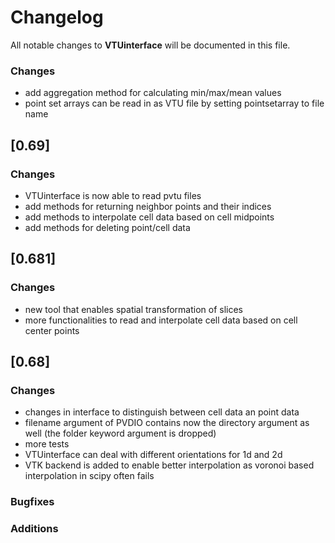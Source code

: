 # Changelog

All notable changes to **VTUinterface** will be documented in this file.

### Changes
* add aggregation method for calculating min/max/mean values
* point set arrays can be read in as VTU file by setting pointsetarray to file name

## [0.69]

### Changes
* VTUinterface is now able to read pvtu files
* add methods for returning neighbor points and their indices
* add methods to interpolate cell data based on cell midpoints
* add methods for deleting point/cell data

## [0.681]

### Changes
* new tool that enables spatial transformation of slices
* more functionalities to read and interpolate cell data based on cell center points

## [0.68]

### Changes
* changes in interface to distinguish between cell data an point data
* filename argument of PVDIO contains now the directory argument as well (the folder keyword argument is dropped)
* more tests
* VTUinterface can deal with different orientations for 1d and 2d
* VTK backend is added to enable better interpolation as voronoi based interpolation in scipy often fails

### Bugfixes

### Additions

